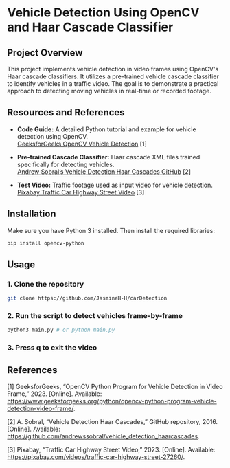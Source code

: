 # Vehicle Detection Using OpenCV and Haar Cascade Classifier

## Project Overview

This project implements vehicle detection in video frames using OpenCV's Haar cascade classifiers. It utilizes a pre-trained vehicle cascade classifier to identify vehicles in a traffic video. The goal is to demonstrate a practical approach to detecting moving vehicles in real-time or recorded footage.

## Resources and References

- **Code Guide:** A detailed Python tutorial and example for vehicle detection using OpenCV.  
  [GeeksforGeeks OpenCV Vehicle Detection](https://www.geeksforgeeks.org/python/opencv-python-program-vehicle-detection-video-frame/) [1]

- **Pre-trained Cascade Classifier:** Haar cascade XML files trained specifically for detecting vehicles.  
  [Andrew Sobral’s Vehicle Detection Haar Cascades GitHub](https://github.com/andrewssobral/vehicle_detection_haarcascades) [2]

- **Test Video:** Traffic footage used as input video for vehicle detection.  
  [Pixabay Traffic Car Highway Street Video](https://pixabay.com/videos/traffic-car-highway-street-27260/) [3]

## Installation

Make sure you have Python 3 installed. Then install the required libraries:

```bash
pip install opencv-python
```

## Usage
### 1. Clone the repository
```bash
git clone https://github.com/JasmineH-H/carDetection
```
### 2. Run the script to detect vehicles frame-by-frame
```bash
python3 main.py # or python main.py
```
### 3. Press q to exit the video


## References

[1] GeeksforGeeks, “OpenCV Python Program for Vehicle Detection in Video Frame,” 2023. [Online]. Available: https://www.geeksforgeeks.org/python/opencv-python-program-vehicle-detection-video-frame/.

[2] A. Sobral, “Vehicle Detection Haar Cascades,” GitHub repository, 2016. [Online]. Available: https://github.com/andrewssobral/vehicle_detection_haarcascades.

[3] Pixabay, “Traffic Car Highway Street Video,” 2023. [Online]. Available: https://pixabay.com/videos/traffic-car-highway-street-27260/.